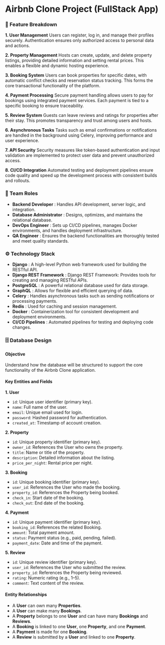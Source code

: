 # Airbnb Clone Project (FullStack App)

### 🎯 Feature Breakdown

**1. User Management**
Users can register, log in, and manage their profiles securely. Authentication ensures only authorized access to personal data and actions.

**2. Property Management**
Hosts can create, update, and delete property listings, providing detailed information and setting rental prices. This enables a flexible and dynamic hosting experience.

**3. Booking System**
Users can book properties for specific dates, with automatic conflict checks and reservation status tracking. This forms the core transactional functionality of the platform.

**4. Payment Processing**
Secure payment handling allows users to pay for bookings using integrated payment services. Each payment is tied to a specific booking to ensure traceability.

**5. Review System**
Guests can leave reviews and ratings for properties after their stay. This promotes transparency and trust among users and hosts.

**6. Asynchronous Tasks**
Tasks such as email confirmations or notifications are handled in the background using Celery, improving performance and user experience.

**7. API Security**
Security measures like token-based authentication and input validation are implemented to protect user data and prevent unauthorized access.

**8. CI/CD Integration**
Automated testing and deployment pipelines ensure code quality and speed up the development process with consistent builds and rollouts.

### 👥 Team Roles

- **Backend Developer** : Handles API development, server logic, and integration.
- **Database Administrator** : Designs, optimizes, and maintains the relational database.
- **DevOps Engineer** : Sets up CI/CD pipelines, manages Docker environments, and handles deployment infrastructure.
- **QA Engineer** : Ensures the backend functionalities are thoroughly tested and meet quality standards.

### ⚙️ Technology Stack

- **Django** : A high-level Python web framework used for building the RESTful API.
- **Django REST Framework** : Django REST Framework: Provides tools for creating and managing RESTful APIs.
- **PostgreSQL** : A powerful relational database used for data storage.
- **GraphQL** : Allows for flexible and efficient querying of data.
- **Celery** : Handles asynchronous tasks such as sending notifications or processing payments.
- **Redis** : Used for caching and session management.
- **Docker** : Containerization tool for consistent development and deployment environments.
- **CI/CD Pipelines** : Automated pipelines for testing and deploying code changes.

### 🗄️ Database Design

#### Objective
Understand how the database will be structured to support the core functionality of the Airbnb Clone application.

#### Key Entities and Fields

**1. User**
- `id`: Unique user identifier (primary key).
- `name`: Full name of the user.
- `email`: Unique email used for login.
- `password`: Hashed password for authentication.
- `created_at`: Timestamp of account creation.

**2. Property**
- `id`: Unique property identifier (primary key).
- `owner_id`: References the User who owns the property.
- `title`: Name or title of the property.
- `description`: Detailed information about the listing.
- `price_per_night`: Rental price per night.

**3. Booking**
- `id`: Unique booking identifier (primary key).
- `user_id`: References the User who made the booking.
- `property_id`: References the Property being booked.
- `check_in`: Start date of the booking.
- `check_out`: End date of the booking.

**4. Payment**
- `id`: Unique payment identifier (primary key).
- `booking_id`: References the related Booking.
- `amount`: Total payment amount.
- `status`: Payment status (e.g., paid, pending, failed).
- `payment_date`: Date and time of the payment.

**5. Review**
- `id`: Unique review identifier (primary key).
- `user_id`: References the User who submitted the review.
- `property_id`: References the Property being reviewed.
- `rating`: Numeric rating (e.g., 1–5).
- `comment`: Text content of the review.

#### Entity Relationships

- A **User** can own many **Properties**.
- A **User** can make many **Bookings**.
- A **Property** belongs to one **User** and can have many **Bookings** and **Reviews**.
- A **Booking** is linked to one **User**, one **Property**, and one **Payment**.
- A **Payment** is made for one **Booking**.
- A **Review** is submitted by a **User** and linked to one **Property**.
